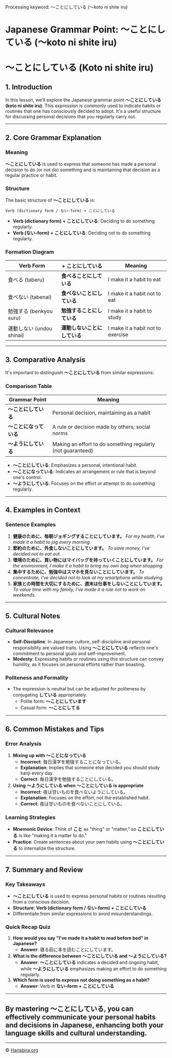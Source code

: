 Processing keyword: ～ことにしている (〜koto ni shite iru)
# Japanese Grammar Point: ～ことにしている (〜koto ni shite iru)
# 〜ことにしている (Koto ni shite iru)
## 1. Introduction
In this lesson, we'll explore the Japanese grammar point **〜ことにしている (koto ni shite iru)**. This expression is commonly used to indicate habits or routines that one has consciously decided to adopt. It's a useful structure for discussing personal decisions that you regularly carry out.

---
## 2. Core Grammar Explanation
### Meaning
**〜ことにしている** is used to express that someone has made a personal decision to do (or not do) something and is maintaining that decision as a regular practice or habit.
### Structure
The basic structure of **〜ことにしている** is:
```
Verb (dictionary form / ない-form) + ことにしている
```
- **Verb (dictionary form) + ことにしている**: Deciding to do something regularly.
- **Verb (ない-form) + ことにしている**: Deciding not to do something regularly.
### Formation Diagram
| Verb Form               | + ことにしている             | Meaning                          |
|-------------------------|-----------------------------|----------------------------------|
| 食べる (taberu)          | **食べることにしている**     | I make it a habit to eat         |
| 食べない (tabenai)       | **食べないことにしている**   | I make it a habit not to eat     |
| 勉強する (benkyou suru)  | **勉強することにしている**   | I make it a habit to study       |
| 運動しない (undou shinai)| **運動しないことにしている** | I make it a habit not to exercise|
---
## 3. Comparative Analysis
It's important to distinguish **〜ことにしている** from similar expressions:
### Comparison Table
| Grammar Point           | Meaning                                                        |
|-------------------------|----------------------------------------------------------------|
| **〜ことにしている**     | Personal decision, maintaining as a habit                      |
| **〜ことになっている**   | A rule or decision made by others; social norms               |
| **〜ようにしている**     | Making an effort to do something regularly (not guaranteed)    |
- **〜ことにしている**: Emphasizes a personal, intentional habit.
- **〜ことになっている**: Indicates an arrangement or rule that is beyond one's control.
- **〜ようにしている**: Focuses on the effort or attempt to do something regularly.
---
## 4. Examples in Context
### Sentence Examples
1. **健康のために、毎朝ジョギングすることにしています。**
   *For my health, I've made it a habit to jog every morning.*
2. **節約のために、外食しないことにしています。**
   *To save money, I've decided not to eat out.*
3. **環境のために、買い物にはマイバッグを持っていくことにしています。**
   *For the environment, I make it a habit to bring my own bag when shopping.*
4. **集中するために、勉強中はスマホを見ないことにしています。**
   *To concentrate, I've decided not to look at my smartphone while studying.*
5. **家族との時間を大切にするために、週末は仕事をしないことにしています。**
   *To value time with my family, I've made it a rule not to work on weekends.*
---
## 5. Cultural Notes
### Cultural Relevance
- **Self-Discipline**: In Japanese culture, self-discipline and personal responsibility are valued traits. Using **〜ことにしている** reflects one's commitment to personal goals and self-improvement.
- **Modesty**: Expressing habits or routines using this structure can convey humility, as it focuses on personal efforts rather than boasting.
### Politeness and Formality
- The expression is neutral but can be adjusted for politeness by conjugating **している** appropriately.
  - Polite form: **〜ことにしています**
  - Casual form: **〜ことにしてる**
---
## 6. Common Mistakes and Tips
### Error Analysis
1. **Mixing up with 〜ことになっている**
   - **Incorrect**: 毎日漢字を勉強することになっている。
   - **Explanation**: Implies that someone else decided you should study kanji every day.
   - **Correct**: 毎日漢字を勉強することにしている。
2. **Using 〜ようにしている when 〜ことにしている is appropriate**
   - **Incorrect**: 夜は甘いものを食べないようにしている。
   - **Explanation**: Focuses on the effort, not the established habit.
   - **Correct**: 夜は甘いものを食べないことにしている。
### Learning Strategies
- **Mnemonic Device**: Think of **こと** as "thing" or "matter," so **ことにしている** is like "making it a matter to do."
- **Practice**: Create sentences about your own habits using **〜ことにしている** to internalize the structure.
  
---
## 7. Summary and Review
### Key Takeaways
- **〜ことにしている** is used to express personal habits or routines resulting from a conscious decision.
- **Structure**: **Verb (dictionary form / ない-form) + ことにしている**
- Differentiate from similar expressions to avoid misunderstandings.
### Quick Recap Quiz
1. **How would you say "I've made it a habit to read before bed" in Japanese?**
   - **Answer**: 寝る前に本を読むことにしています。
2. **What is the difference between 〜ことにしている and 〜ようにしている?**
   - **Answer**: **〜ことにしている** indicates a decided and ongoing habit, while **〜ようにしている** emphasizes making an effort to do something regularly.
3. **Which form is used to express not doing something as a habit?**
   - **Answer**: Verb in **ない-form + ことにしている**
---
By mastering **〜ことにしている**, you can effectively communicate your personal habits and decisions in Japanese, enhancing both your language skills and cultural understanding.
---


---

© [Hanabira.org](https://hanabira.org)
